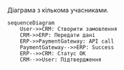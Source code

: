 Діаграма з кількома учасниками.

```mermaid
sequenceDiagram
    User->>CRM: Створити замовлення
    CRM->>ERP: Передати дані
    ERP->>PaymentGateway: API call
    PaymentGateway-->>ERP: Success
    ERP-->>CRM: Статус OK
    CRM-->>User: Підтвердження
